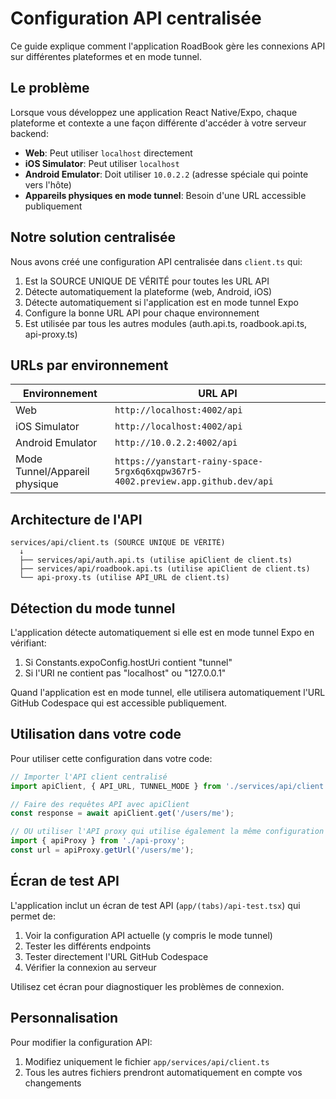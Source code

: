 # Configuration API centralisée

Ce guide explique comment l'application RoadBook gère les connexions API sur différentes plateformes et en mode tunnel.

## Le problème

Lorsque vous développez une application React Native/Expo, chaque plateforme et contexte a une façon différente d'accéder à votre serveur backend:

- **Web**: Peut utiliser `localhost` directement
- **iOS Simulator**: Peut utiliser `localhost`
- **Android Emulator**: Doit utiliser `10.0.2.2` (adresse spéciale qui pointe vers l'hôte)
- **Appareils physiques en mode tunnel**: Besoin d'une URL accessible publiquement

## Notre solution centralisée

Nous avons créé une configuration API centralisée dans `client.ts` qui:

1. Est la SOURCE UNIQUE DE VÉRITÉ pour toutes les URL API
2. Détecte automatiquement la plateforme (web, Android, iOS)
3. Détecte automatiquement si l'application est en mode tunnel Expo
4. Configure la bonne URL API pour chaque environnement
5. Est utilisée par tous les autres modules (auth.api.ts, roadbook.api.ts, api-proxy.ts)

## URLs par environnement

| Environnement | URL API |
|------------|---------|
| Web | `http://localhost:4002/api` |
| iOS Simulator | `http://localhost:4002/api` |
| Android Emulator | `http://10.0.2.2:4002/api` |
| Mode Tunnel/Appareil physique | `https://yanstart-rainy-space-5rgx6q6xqpw367r5-4002.preview.app.github.dev/api` |

## Architecture de l'API

```
services/api/client.ts (SOURCE UNIQUE DE VÉRITÉ)
  ↓
  ├── services/api/auth.api.ts (utilise apiClient de client.ts)
  ├── services/api/roadbook.api.ts (utilise apiClient de client.ts)
  └── api-proxy.ts (utilise API_URL de client.ts)
```

## Détection du mode tunnel

L'application détecte automatiquement si elle est en mode tunnel Expo en vérifiant:

1. Si Constants.expoConfig.hostUri contient "tunnel"
2. Si l'URI ne contient pas "localhost" ou "127.0.0.1"

Quand l'application est en mode tunnel, elle utilisera automatiquement l'URL GitHub Codespace qui est accessible publiquement.

## Utilisation dans votre code

Pour utiliser cette configuration dans votre code:

```typescript
// Importer l'API client centralisé
import apiClient, { API_URL, TUNNEL_MODE } from './services/api/client';

// Faire des requêtes API avec apiClient
const response = await apiClient.get('/users/me');

// OU utiliser l'API proxy qui utilise également la même configuration
import { apiProxy } from './api-proxy';
const url = apiProxy.getUrl('/users/me');
```

## Écran de test API

L'application inclut un écran de test API (`app/(tabs)/api-test.tsx`) qui permet de:

1. Voir la configuration API actuelle (y compris le mode tunnel)
2. Tester les différents endpoints
3. Tester directement l'URL GitHub Codespace
4. Vérifier la connexion au serveur

Utilisez cet écran pour diagnostiquer les problèmes de connexion.

## Personnalisation

Pour modifier la configuration API:

1. Modifiez uniquement le fichier `app/services/api/client.ts`
2. Tous les autres fichiers prendront automatiquement en compte vos changements